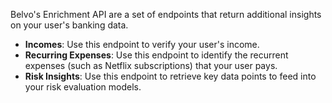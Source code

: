 Belvo's Enrichment API are a set of endpoints that return additional insights on your user's banking data. 

- **Incomes**: Use this endpoint to verify your user's income.
- **Recurring Expenses**: Use this endpoint to identify the recurrent expenses (such as Netflix subscriptions) that your user pays.
- **Risk Insights**: Use this endpoint to retrieve key data points to feed into your risk evaluation models.